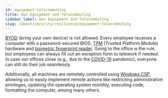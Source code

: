 ```yaml
---
id: equipment-telecommuting
title: Own Equipment and Telecommuting
sidebar_label: Own Equipment and Telecommuting
slug: /about/security/resilience/equipment-telecommuting
---
```


[BYOD](https://en.wikipedia.org/wiki/Bring_your_own_device)
(bring your own device) is not allowed.
Every employee receives a computer
with a password-secured BIOS,
[TPM](https://docs.microsoft.com/en-us/windows/security/information-protection/tpm/trusted-platform-module-overview)
(Trusted Platform Module)
hardware and
[biometric fingerprint reader](/criteria/requirements/231).
Going to the office is the rule,
but employees can always fill out an exception form
to telework if needed.
In case our offices close
(e.g., due to the
[COVID-19](https://en.wikipedia.org/wiki/Coronavirus_disease_2019) pandemic),
everyone can still do their job seamlessly.

Additionally,
all machines are remotely controlled
using [Windows CSP](https://docs.microsoft.com/en-us/windows/client-management/mdm/configuration-service-provider-reference),
allowing us to easily implement remote actions
like restricting administrative privileges,
updating the operating system monthly,
executing code,
formatting the computer,
among many others.
